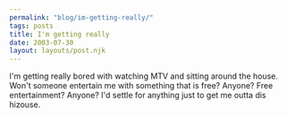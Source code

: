 ```yaml
---
permalink: "blog/im-getting-really/"
tags: posts
title: I'm getting really
date: 2003-07-30
layout: layouts/post.njk
---
```


I'm getting really bored with watching MTV and sitting around the house. Won't someone entertain me with something that is free? Anyone? Free entertainment? Anyone? I'd settle for anything just to get me outta dis hizouse.